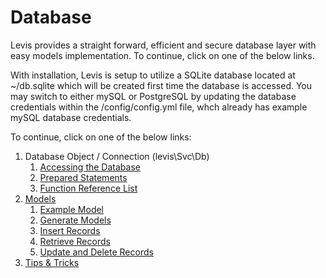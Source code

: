 
# Database

Levis provides a straight forward, efficient and secure database layer with easy models implementation.  To continue, click on one of the below links.

With installation, Levis is setup to utilize a SQLite database located at ~/db.sqlite which will be created first time the database is accessed.  You may switch to either mySQL or PostgreSQL by updating the database credentials within the /config/config.yml file, whch already has example mySQL database credentials.

To continue, click on one of the below links:

1. Database Object / Connection (levis\Svc\Db)
    1. [Accessing the Database](db/access.md)
    2. [Prepared Statements](db/placeholders.md)
    3. [Function Reference List](../classes/svc/db/index.md)
2. [Models](models/index.md)
    1. [Example Model](models/example.md)
    2. [Generate Models](models/generate.md)
    3. [Insert Records](models/insert.md)
    4. [Retrieve Records](models/select.md)
    5. [Update and Delete Records](models/update.md)
3. [Tips &amp; Tricks](tips.md)



